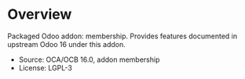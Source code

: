 # Overview

Packaged Odoo addon: membership. Provides features documented in upstream Odoo 16 under this addon.

- Source: OCA/OCB 16.0, addon membership
- License: LGPL-3
